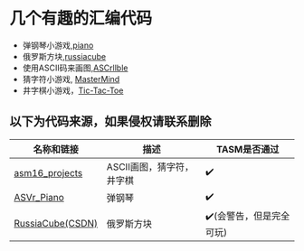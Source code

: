 # 几个有趣的汇编代码

- 弹钢琴小游戏,[piano](piano.asm)
- 俄罗斯方块,[russiacube](russiacube.asm)
- 使用ASCII码来画图,[ASCrllble](ASCrllble.asm)
- 猜字符小游戏, [MasterMind](MasterMind.asm)
- 井字棋小游戏，[Tic-Tac-Toe](Tic-Tac-Toe.asm)

## 以下为代码来源，如果侵权请联系删除

|名称和链接|描述|TASM是否通过|
|---|----|---|
|[asm16_projects](https://github.com/hasherezade/asm16_projects)|ASCII画图，猜字符，井字棋|:heavy_check_mark:|
|[ASVr_Piano](https://github.com/WolfDroid/ASVr_Piano)|弹钢琴|:heavy_check_mark:|
|[RussiaCube(CSDN)](https://blog.csdn.net/zjbh89757/article/details/53816106)|俄罗斯方块|:heavy_check_mark:(会警告，但是完全可玩)|

